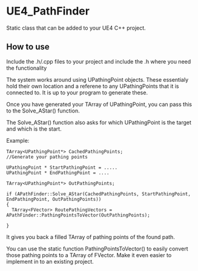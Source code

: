 # UE4_PathFinder
Static class that can be added to your UE4 C++ project.

## How to use
Include the .h/.cpp files to your project and include the .h where you need the functionality

The system works around using UPathingPoint objects. These essentialy hold their own location and a referene to any UPathingPoints that it is connected to. It is up to your program to generate these. 

Once you have generated your TArray of UPathingPoint, you can pass this to the Solve_AStar() function. 

The Solve_AStar() function also asks for which UPathingPoint is the target and which is the start. 

Example:
```
TArray<UPathingPoint*> CachedPathingPoints;
//Generate your pathing points

UPathingPoint * StartPathingPoint = .....
UPathingPoint * EndPathingPoint = ....

TArray<UPathingPoint*> OutPathingPoints;

if (APathFinder::Solve_AStar(CachedPathingPoints, StartPathingPoint, EndPathingPoint, OutPathingPoints))
{
  TArray<FVector> RoutePathingVectors = APathFinder::PathingPointsToVector(OutPathingPoints);
  
}
```
It gives you back a filled TArray of pathing points of the found path. 

You can use the static function PathingPointsToVector() to easily convert those pathing points to a TArray of FVector. Make it even easier to implement in to an existing project.
